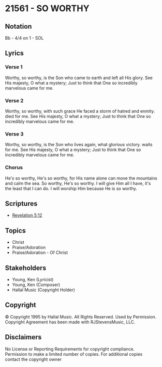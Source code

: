# 21561 - SO WORTHY

## Notation

Bb - 4/4 on 1 - SOL

## Lyrics

### Verse 1

Worthy, so worthy, is the Son who came to earth and left all His glory. See His majesty, O what a mystery; Just to think that One so incredibly marvelous came for me.

### Verse 2

Worthy, so worthy, with such grace He faced a storm of hatred and enmity. died for me. See His majesty, O what a mystery; Just to think that One so incredibly marvelous came for me.



### Verse 3

Worthy, so worthy, is the Son who lives again, what glorious victory. 
waits for me. See His majesty, O what a mystery; Just to think that One so incredibly marvelous came for me.

### Chorus

He's so worthy, He's so worthy, for His name alone can move the mountains and calm the sea. So worthy, He's so worthy. I will give Him all I have, it's the least that I can do. I will worship Him because He is so worthy.


## Scriptures

- [Revelation 5:12](https://www.biblegateway.com/passage/?search=Revelation%205%3A12)

## Topics

- Christ
- Praise/Adoration
- Praise/Adoration - Of Christ

## Stakeholders

- Young, Ken (Lyricist)
- Young, Ken (Composer)
- Hallal Music (Copyright Holder)

## Copyright

© Copyright 1995 by Hallal Music. All Rights Reserved. Used by Permission.
Copyright Agreement has been made with RJStevensMusic, LLC.

## Disclaimers

No License or Reporting Requirements for copyright compliance.
Permission to make a limited number of copies.
For additional copies contact the copyright owner


